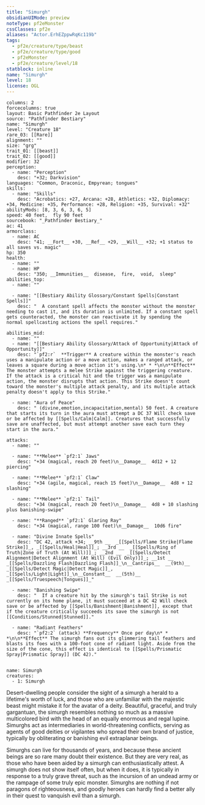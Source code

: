 ```yaml
---
title: "Simurgh"
obsidianUIMode: preview
noteType: pf2eMonster
cssClasses: pf2e
aliases: "Actor.ErhEZppwRqKc119b" 
tags:
  - pf2e/creature/type/beast
  - pf2e/creature/type/good
  - pf2eMonster
  - pf2e/creature/level/18
statblock: inline
name: "Simurgh"
level: 18
license: OGL
---
```


```statblock
columns: 2
forcecolumns: true
layout: Basic Pathfinder 2e Layout
source: "Pathfinder Bestiary"
name: "Simurgh"
level: "Creature 18"
rare_03: [[Rare]]
alignment: ""
size: "grg"
trait_01: [[beast]]
trait_02: [[good]]
modifier: 32
perception:
  - name: "Perception"
    desc: "+32; Darkvision"
languages: "Common, Draconic, Empyrean; tongues"
skills:
  - name: "Skills"
    desc: "Acrobatics: +27, Arcana: +28, Athletics: +32, Diplomacy: +34, Medicine: +35, Performance: +28, Religion: +35, Survival: +32"
abilityMods: [8, 3, 6, 3, 6, 5]
speed: 40 feet,  fly 90 feet
sourcebook: "_Pathfinder Bestiary_"
ac: 41
armorclass:
  - name: AC
    desc: "41; __Fort__ +30, __Ref__ +29, __Will__ +32; +1 status to all saves vs. magic"
hp: 350
health:
  - name: ""
  - name: HP
    desc: "350; __Immunities__  disease,  fire,  void,  sleep"
abilities_top:
  - name: ""

  - name: "[[Bestiary Ability Glossary/Constant Spells|Constant Spells]]"
    desc: "  A constant spell affects the monster without the monster needing to cast it, and its duration is unlimited. If a constant spell gets counteracted, the monster can reactivate it by spending the normal spellcasting actions the spell requires."

abilities_mid:
  - name: ""
  - name: "[[Bestiary Ability Glossary/Attack of Opportunity|Attack of Opportunity]]"
    desc: "`pf2:r`  **Trigger** A creature within the monster's reach uses a manipulate action or a move action, makes a ranged attack, or leaves a square during a move action it's using.\n* * *\n\n**Effect** The monster attempts a melee Strike against the triggering creature. If the attack is a critical hit and the trigger was a manipulate action, the monster disrupts that action. This Strike doesn't count toward the monster's multiple attack penalty, and its multiple attack penalty doesn't apply to this Strike."

  - name: "Aura of Peace"
    desc: " (divine,emotion,incapacitation,mental) 50 feet. A creature that starts its turn in the aura must attempt a DC 37 Will check save or be affected by [[Spells/Calm|Calm]]. Creatures that successfully save are unaffected, but must attempt another save each turn they start in the aura."

attacks:
  - name: ""

  - name: "**Melee** `pf2:1` Jaws"
    desc: "+34 (magical, reach 20 feet)\n__Damage__  4d12 + 12 piercing"

  - name: "**Melee** `pf2:1` Claw"
    desc: "+34 (agile, magical, reach 15 feet)\n__Damage__  4d8 + 12 slashing"

  - name: "**Melee** `pf2:1` Tail"
    desc: "+34 (magical, reach 20 feet)\n__Damage__  4d8 + 10 slashing plus banishing-swipe"

  - name: "**Ranged** `pf2:1` Glaring Ray"
    desc: "+34 (magical, range 100 feet)\n__Damage__  10d6 fire"

  - name: "Divine Innate Spells"
    desc: "DC 42, attack +34; __9th __  _[[Spells/Flame Strike|Flame Strike]]_, _[[Spells/Heal|Heal]]_; __3rd __  _[[Spells/Ring of Truth|Zone of Truth (At Will)]]_; __2nd __  _[[Spells/Detect Alignment|Detect Alignment (At Will) (Evil Only)]]_; __1st __  _[[Spells/Dazzling Flash|Dazzling Flash]]_\n__Cantrips__  __(9th)__ _[[Spells/Detect Magic|Detect Magic]]_, _[[Spells/Light|Light]]_\n__Constant__  __(5th)__ _[[Spells/Truespeech|Tongues]]_"

  - name: "Banishing Swipe"
    desc: "  If a creature hit by the simurgh's tail Strike is not currently on its home plane, it must succeed at a DC 42 Will check save or be affected by [[Spells/Banishment|Banishment]], except that if the creature critically succeeds its save the simurgh is not [[Conditions/Stunned|Stunned]]."

  - name: "Radiant Feathers"
    desc: "`pf2:2` (attack) **Frequency** Once per day\n* * *\n\n**Effect** The simurgh fans out its glimmering tail feathers and blasts its foes with a 100-foot cone of radiant light. Aside from the size of the cone, this effect is identical to [[Spells/Prismatic Spray|Prismatic Spray]] (DC 42)."
 
```

```encounter-table
name: Simurgh
creatures:
  - 1: Simurgh
```



Desert-dwelling people consider the sight of a simurgh a herald to a lifetime's worth of luck, and those who are unfamiliar with the majestic beast might mistake it for the avatar of a deity. Beautiful, graceful, and truly gargantuan, the simurgh resembles nothing so much as a massive multicolored bird with the head of an equally enormous and regal lupine. Simurghs act as intermediaries in world-threatening conflicts, serving as agents of good deities or vigilantes who spread their own brand of justice, typically by obliterating or banishing evil extraplanar beings.

Simurghs can live for thousands of years, and because these ancient beings are so rare many doubt their existence. But they are very real, as those who have been aided by a simurgh can enthusiastically attest. A simurgh does not show itself often, but when it does, it is typically in response to a truly grave threat, such as the incursion of an undead army or the rampage of some truly epic monster. Simurghs are nothing if not paragons of righteousness, and goodly heroes can hardly find a better ally in their quest to vanquish evil than a simurgh.
